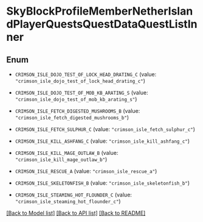 # SkyBlockProfileMemberNetherIslandPlayerQuestsQuestDataQuestListInner

## Enum


* `CRIMSON_ISLE_DOJO_TEST_OF_LOCK_HEAD_DRATING_C` (value: `"crimson_isle_dojo_test_of_lock_head_drating_c"`)

* `CRIMSON_ISLE_DOJO_TEST_OF_MOB_KB_ARATING_S` (value: `"crimson_isle_dojo_test_of_mob_kb_arating_s"`)

* `CRIMSON_ISLE_FETCH_DIGESTED_MUSHROOMS_B` (value: `"crimson_isle_fetch_digested_mushrooms_b"`)

* `CRIMSON_ISLE_FETCH_SULPHUR_C` (value: `"crimson_isle_fetch_sulphur_c"`)

* `CRIMSON_ISLE_KILL_ASHFANG_C` (value: `"crimson_isle_kill_ashfang_c"`)

* `CRIMSON_ISLE_KILL_MAGE_OUTLAW_B` (value: `"crimson_isle_kill_mage_outlaw_b"`)

* `CRIMSON_ISLE_RESCUE_A` (value: `"crimson_isle_rescue_a"`)

* `CRIMSON_ISLE_SKELETONFISH_B` (value: `"crimson_isle_skeletonfish_b"`)

* `CRIMSON_ISLE_STEAMING_HOT_FLOUNDER_C` (value: `"crimson_isle_steaming_hot_flounder_c"`)


[[Back to Model list]](../README.md#documentation-for-models) [[Back to API list]](../README.md#documentation-for-api-endpoints) [[Back to README]](../README.md)


